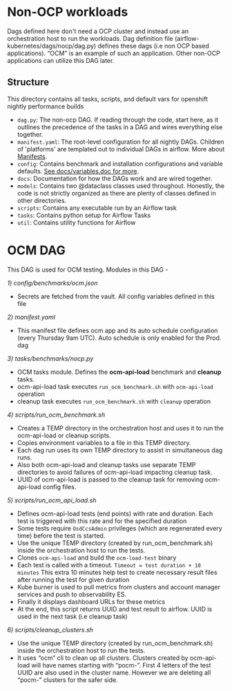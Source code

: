 # Non-OCP workloads

Dags defined here don't need a OCP cluster and instead use an orchestration host to run the workloads.
Dag definition file (airflow-kubernetes/dags/nocp/dag.py) defines these dags (i.e non OCP based applications).
“OCM” is an example of such an application. Other non-OCP applications can utilize this DAG later.

## Structure

This directory contains all tasks, scripts, and default vars for openshift nightly performance builds

* `dag.py`: The non-ocp DAG. If reading through the code, start here, as it outlines the precedence of the tasks in a DAG and wires everything else together.
* `manifest.yaml`: The root-level configuration for all nightly DAGs. Children of 'platforms' are templated out to individual DAGs in airflow. More about [Manifests](./docs/manifest_and_releases.md).
* `config`: Contains benchmark and installation configurations and variable defaults. [See docs/variables.doc for more](./docs/variables.md).
* `docs`: Documentation for how the DAGs work and are wired together.
* `models`: Contains two @dataclass classes used throughout. Honestly, the code is not strictly organized as there are plenty of classes defined in other directories.
* `scripts`: Contains any executable run by an Airflow task
* `tasks`: Contains python setup for Airflow Tasks
* `util`: Contains utility functions for Airflow

# OCM DAG

This DAG is used for OCM testing. Modules in this DAG -

*1) config/benchmarks/ocm.json*
* Secrets are fetched from the vault.  All config variables defined in this file

*2) manifest.yaml*
* This manifest file defines ocm app and its auto schedule configuration (every Thursday 9am UTC). Auto schedule is only enabled for the Prod. dag

*3) tasks/benchmarks/nocp.py*
* OCM tasks module. Defines the **ocm-api-load** benchmark and **cleanup** tasks.
* ocm-api-load task executes ```run_ocm_benchmark.sh``` with ```ocm-api-load``` operation
* cleanup task executes ```run_ocm_benchmark.sh``` with ```cleanup``` operation

*4) scripts/run_ocm_benchmark.sh*
* Creates a TEMP directory in the orchestration host and uses it to run the ocm-api-load or cleanup scripts.
* Copies environment variables to a file in this TEMP directory.
* Each dag run uses its own TEMP directory to assist in simultaneous dag runs.
* Also both ocm-api-load and cleanup tasks use separate TEMP directories to avoid failures of ocm-api-load impacting cleanup task.
* UUID of ocm-api-load is passed to the cleanup task for removing ocm-api-load config files.

*5) scripts/run_ocm_api_load.sh*
* Defines ocm-api-load tests (end points) with rate and duration. Each test is triggered with this rate and for the specified duration
* Some tests require ```OsdCcsAdmin``` privileges (which are regenerated every time) before the test is started.
* Use the unique TEMP directory (created by run_ocm_benchmark.sh) inside the orchestration host to run the tests.
* Clones ```ocm-api-load``` and build the ```ocm-load-test``` binary
* Each test is called with a timeout.
  ```Timeout = test duration + 10 minutes```
  This extra 10 minutes help test to create necessary result files after running the test for given duration
* Kube burner is used to pull metrics from clusters and account manager services and push to observability ES.
* Finally it displays dashboard URLs for these metrics
* At the end, this script returns UUID and test result to airflow. UUID is used in the next task (i.e cleanup task)

*6) scripts/cleanup_clusters.sh*
* Use the unique TEMP directory (created by run_ocm_benchmark.sh) inside the orchestration host to run the tests.
* It uses “ocm” cli to clean up all clusters. Clusters created by ocm-api-load will have names starting with “pocm-”. First 4 letters of the test UUID are also used in the cluster name. However we are deleting all “pocm-” clusters for the safer side.
